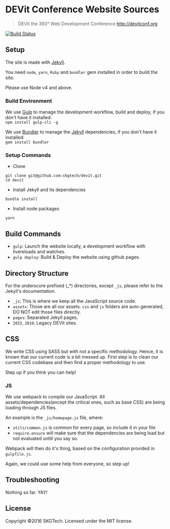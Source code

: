 # DEVit Conference Website Sources

> DEVit the 360° Web Development Conference
> http://devitconf.org

[![Build Status](https://secure.travis-ci.org/skgtech/devit.png?branch=master)](http://travis-ci.org/skgtech/devit)

## Setup

The site is made with [Jekyll](http://jekyllrb.com/).

You need `node`, `yarn`, `Ruby` and `bundler` gem installed in order to build the site.

Please use Node v4 and above.

### Build Environment

We use [Gulp](http://gulpjs.com) to manage the development workflow, build and deploy, if you don't have it installed:<br/> `npm install gulp-cli -g`

We use [Bundler](http://bundler.io/) to manage the [Jekyll](http://jekyllrb.com/) dependencies, if you don't have it installed:<br/> `gem install bundler`

### Setup Commands

* Clone
```
git clone git@github.com:skgtech/devit.git
cd devit
```
* Install Jekyll and its dependencies
```
bundle install
```
* Install node packages
```
yarn
```

## Build Commands

* `gulp`: Launch the website locally, a development workflow with livereloads and watches.
* `gulp deploy`: Build & Deploy the website using github pages.

## Directory Structure

For the underscore prefixed (_*) directories, except `_js`, please refer to the Jekyll's documentation.

* `_js`: This is where we keep all the JavaScript source code.
* `assets`: Those are all our assets. `css` and `js` folders are auto-generated, DO NOT edit those files directly.
* `pages`: Separated Jekyll pages.
* `2015`, `2016`: Legacy DEVit sites.

## CSS

We write CSS using SASS but with not a specific methodology. Hence, it is known that our current code is a bit messed up. 
First step is to clean our current CSS codebase and then find a proper methodology to use. 

Step up if you think you can help!

### JS

We use webpack to compile our JavaScript. All assets/dependencies(except the critical ones, such as base CSS) 
are being loading through JS files. 

An example is the `_js/homepage.js` file, where:

* `utils/common.js` is common for every page, so include it in your file
* `require.ensure` will make sure that the dependencies are being load but not evaluated untill you say so.

Webpack will then do it's thing, based on the configuration provided in `gulpfile.js`.

Again, we could use some help from everyone, so step up!

## Troubleshooting

Nothing so far. YAY!

## License

Copyright ©2016 SKGTech. Licensed under the MIT license.
